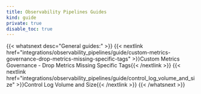```yaml
---
title: Observability Pipelines Guides
kind: guide
private: true
disable_toc: true
---
```


{{< whatsnext desc="General guides:" >}}
    {{< nextlink href="integrations/observability_pipelines/guide/custom-metrics-governance-drop-metrics-missing-specific-tags" >}}Custom Metrics Governance - Drop Metrics Missing Specific Tags{{< /nextlink >}}
    {{< nextlink href="integrations/observability_pipelines/guide/control_log_volume_and_size" >}}Control Log Volume and Size{{< /nextlink >}}
{{< /whatsnext >}}